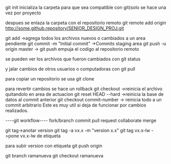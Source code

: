 git init inicializa la carpeta para que sea compatible con git(solo se hace una vez por proyecto

despues se enlaza la carpeta con el repositorio remoto
git remote add origin http://some.github.repository/SENIOR_DESIGN_PROJ.git

git add		->agrega todos los archivos nuevos o cambiados a un area pendiente
git commit -m "Initial commit"	->Commits staging area
git push -u origin master -> git push empuja el codigo al repositorio remoto

se pueden ver los archivos que fueron cambiados con
git status

y jalar cambios de otros usuarios o computadoras con 
git pull


para copiar un repositorio se usa 
git clone


para revertir cambios se hace un rollback
git checkout <archivo>   ->reinicia el archivo quitandolo en area de actuacion
git reset HEAD --hard    ->reinicia la base de datos al commit anterior
git checkout commit-number -> reinicia todo a un commit arbitrario
		Este es muy util si deja de funcionar por cambios realizados.





----git workflow----
fork/branch
commit
pull request
collaborate
merge


git tag->anotar version
git tag -a vx.x -m "version x.x"
git tag vx.x-lw ->pone vx.x-lw de etiqueta

para subir version con etiqueta
git push origin <tag>


git branch ramanueva
git checkout ramanueva

